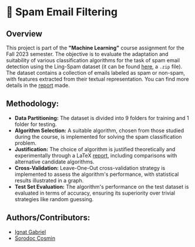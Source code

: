 # 📨 Spam Email Filtering
## Overview
This project is part of the **"Machine Learning"** course assignment for the Fall 2023 semester. The objective is to evaluate the adaptation and suitability of various classification algorithms for the task of spam email detection using the Ling-Spam dataset (it can be found [here](/www.aueb.gr/users/ion/data), a ``.zip`` file). The dataset contains a collection of emails labeled as spam or non-spam, with features extracted from their textual representation.
You can find more details in the [report](https://github.com/sorodocosmin/projects/blob/main/Spam_Email_Filtering/spam-email-classification/RaportSpamClassification.pdf) made.
## Methodology:
- **Data Partitioning:** The dataset is divided into 9 folders for training and 1 folder for testing.
- **Algorithm Selection:** A suitable algorithm, chosen from those studied during the course, is implemented for solving the spam classification problem.
- **Justification:** The choice of algorithm is justified theoretically and experimentally through a LaTeX [report](https://github.com/sorodocosmin/projects/blob/main/Spam_Email_Filtering/spam-email-classification/RaportSpamClassification.pdf), including comparisons with alternative candidate algorithms.
- **Cross-Validation:** Leave-One-Out cross-validation strategy is implemented to assess the algorithm's performance, with statistical results illustrated in a graph.
- **Test Set Evaluation:** The algorithm's performance on the test dataset is evaluated in terms of accuracy, ensuring its superiority over trivial strategies like random guessing.

## Authors/Contributors:
- [Ignat Gabriel](https://github.com/GabiIgnat)
- [Sorodoc Cosmin](https://github.com/sorodocosmin)
